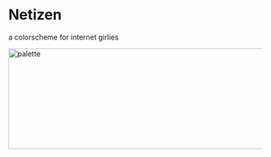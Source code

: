 # Netizen
a colorscheme for internet girlies

<img width="800" height="200" alt="palette" src="https://github.com/user-attachments/assets/6a54377e-4b16-4989-ae38-3cb213c956b4" />
